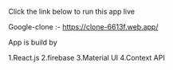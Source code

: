 Click the link below to run this app live

Google-clone :- https://clone-6613f.web.app/

App is build by

1.React.js
2.firebase
3.Material UI
4.Context API
